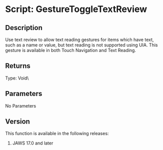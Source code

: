 # Script: GestureToggleTextReview

## Description

Use text review to allow text reading gestures for items which have
text, such as a name or value, but text reading is not supported using
UIA. This gesture is available in both Touch Navigation and Text
Reading.

## Returns

Type: Void\

## Parameters

No Parameters

## Version

This function is available in the following releases:

1.  JAWS 17.0 and later
